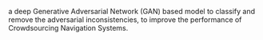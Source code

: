 a deep Generative Adversarial Network (GAN) based model to classify and remove the adversarial inconsistencies, to improve the performance of Crowdsourcing Navigation Systems.
